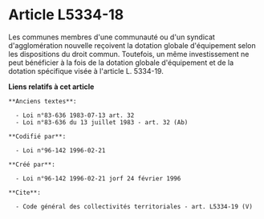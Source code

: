 # Article L5334-18

Les communes membres d'une communauté ou d'un syndicat d'agglomération nouvelle reçoivent la dotation globale d'équipement
selon les dispositions du droit commun. Toutefois, un même investissement ne peut bénéficier à la fois de la dotation globale
d'équipement et de la dotation spécifique visée à l'article L. 5334-19.

**Liens relatifs à cet article**

	**Anciens textes**:

	  - Loi n°83-636 1983-07-13 art. 32
	  - Loi n°83-636 du 13 juillet 1983 - art. 32 (Ab)

	**Codifié par**:

	  - Loi n°96-142 1996-02-21

	**Créé par**:

	  - Loi n°96-142 1996-02-21 jorf 24 février 1996

	**Cite**:

	  - Code général des collectivités territoriales - art. L5334-19 (V)
